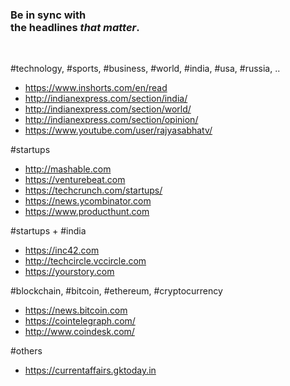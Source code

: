 
<h3>
Be in sync with  <br>
the headlines <i>that matter</i>.
</h3>
<br>

#technology, #sports, #business, #world, #india, #usa, #russia, ..
* https://www.inshorts.com/en/read
* http://indianexpress.com/section/india/
* http://indianexpress.com/section/world/
* http://indianexpress.com/section/opinion/
* https://www.youtube.com/user/rajyasabhatv/

#startups
* http://mashable.com
* https://venturebeat.com
* https://techcrunch.com/startups/
* https://news.ycombinator.com
* https://www.producthunt.com

#startups + #india
* https://inc42.com
* http://techcircle.vccircle.com
* https://yourstory.com

#blockchain, #bitcoin, #ethereum, #cryptocurrency
* https://news.bitcoin.com
* https://cointelegraph.com/
* http://www.coindesk.com/

#others
* https://currentaffairs.gktoday.in
